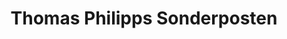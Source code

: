 ---
title: "Thomas Philipps Sonderposten"
url: /vechta/thomas-philipps-sonderposten/
shop: Kramladen
---
